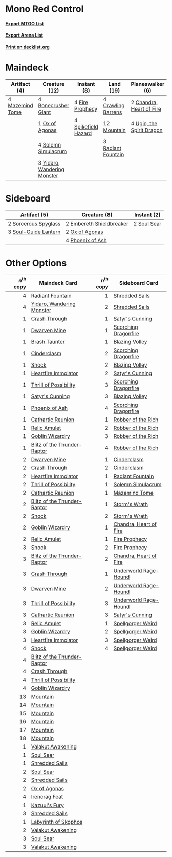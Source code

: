 # Mono Red Control

#### [Export MTGO List](../collection/Mono%20Red%20Control/Mono%20Red%20Control.txt)
#### [Export Arena List](../collection/Mono%20Red%20Control/Mono%20Red%20Control_arena.txt)
#### [Print on decklist.org](http://decklist.org/?deckmain=4%09Bonecrusher%20Giant%0A2%09Chandra,%20Heart%20of%20Fire%0A4%09Crawling%20Barrens%0A4%09Fire%20Prophecy%0A3%09Irencrag%20Feat%0A4%09Mazemind%20Tome%0A12%09Mountain%0A1%09Ox%20of%20Agonas%0A3%09Radiant%20Fountain%0A4%09Shatterskull%20Smashing%0A4%09Solemn%20Simulacrum%0A4%09Spikefield%20Hazard%0A4%09Storm's%20Wrath%0A4%09Ugin,%20the%20Spirit%20Dragon%0A3%09Yidaro,%20Wandering%20Monster&deckside=2%09Embereth%20Shieldbreaker%0A2%09Ox%20of%20Agonas%0A4%09Phoenix%20of%20Ash%0A2%09Sorcerous%20Spyglass%0A2%09Soul%20Sear%0A3%09Soul-Guide%20Lantern)
# Maindeck

|                                       Artifact (4)                                       |                                            Creature (12)                                             |                                         Instant (8)                                          |                                          Land (19)                                          |                                          Planeswalker (6)                                          |                                           Sorcery (11)                                           |
|------------------------------------------------------------------------------------------|------------------------------------------------------------------------------------------------------|----------------------------------------------------------------------------------------------|---------------------------------------------------------------------------------------------|----------------------------------------------------------------------------------------------------|--------------------------------------------------------------------------------------------------|
|4 [Mazemind Tome](http://gatherer.wizards.com/Pages/Card/Details.aspx?multiverseid=485555)|4 [Bonecrusher Giant](http://gatherer.wizards.com/Pages/Card/Details.aspx?multiverseid=473077)        |4 [Fire Prophecy](http://gatherer.wizards.com/Pages/Card/Details.aspx?multiverseid=479636)    |4 [Crawling Barrens](http://gatherer.wizards.com/Pages/Card/Details.aspx?multiverseid=491917)|2 [Chandra, Heart of Fire](http://gatherer.wizards.com/Pages/Card/Details.aspx?multiverseid=485458) |3 [Irencrag Feat](http://gatherer.wizards.com/Pages/Card/Details.aspx?multiverseid=473089)        |
|                                                                                          |1 [Ox of Agonas](http://gatherer.wizards.com/Pages/Card/Details.aspx?multiverseid=476398)             |4 [Spikefield Hazard](http://gatherer.wizards.com/Pages/Card/Details.aspx?multiverseid=491809)|12 [Mountain](http://gatherer.wizards.com/Pages/Card/Details.aspx?multiverseid=439859)       |4 [Ugin, the Spirit Dragon](http://gatherer.wizards.com/Pages/Card/Details.aspx?multiverseid=391948)|4 [Shatterskull Smashing](http://gatherer.wizards.com/Pages/Card/Details.aspx?multiverseid=491802)|
|                                                                                          |4 [Solemn Simulacrum](http://gatherer.wizards.com/Pages/Card/Details.aspx?multiverseid=389682)        |                                                                                              |3 [Radiant Fountain](http://gatherer.wizards.com/Pages/Card/Details.aspx?multiverseid=438810)|                                                                                                    |4 [Storm's Wrath](http://gatherer.wizards.com/Pages/Card/Details.aspx?multiverseid=476408)        |
|                                                                                          |3 [Yidaro, Wandering Monster](http://gatherer.wizards.com/Pages/Card/Details.aspx?multiverseid=479661)|                                                                                              |                                                                                             |                                                                                                    |                                                                                                  |


# Sideboard

|                                         Artifact (5)                                          |                                           Creature (8)                                            |                                     Instant (2)                                      |
|-----------------------------------------------------------------------------------------------|---------------------------------------------------------------------------------------------------|--------------------------------------------------------------------------------------|
|2 [Sorcerous Spyglass](http://gatherer.wizards.com/Pages/Card/Details.aspx?multiverseid=435407)|2 [Embereth Shieldbreaker](http://gatherer.wizards.com/Pages/Card/Details.aspx?multiverseid=473084)|2 [Soul Sear](http://gatherer.wizards.com/Pages/Card/Details.aspx?multiverseid=485483)|
|3 [Soul-Guide Lantern](http://gatherer.wizards.com/Pages/Card/Details.aspx?multiverseid=476488)|2 [Ox of Agonas](http://gatherer.wizards.com/Pages/Card/Details.aspx?multiverseid=476398)          |                                                                                      |
|                                                                                               |4 [Phoenix of Ash](http://gatherer.wizards.com/Pages/Card/Details.aspx?multiverseid=476399)        |                                                                                      |


# Other Options

|*n*<sup>th</sup> copy|                                            Maindeck Card                                             |*n*<sup>th</sup> copy|                                         Sideboard Card                                          |
|--------------------:|------------------------------------------------------------------------------------------------------|--------------------:|-------------------------------------------------------------------------------------------------|
|                    4|[Radiant Fountain](http://gatherer.wizards.com/Pages/Card/Details.aspx?multiverseid=438810)           |                    1|[Shredded Sails](http://gatherer.wizards.com/Pages/Card/Details.aspx?multiverseid=479656)        |
|                    4|[Yidaro, Wandering Monster](http://gatherer.wizards.com/Pages/Card/Details.aspx?multiverseid=479661)  |                    2|[Shredded Sails](http://gatherer.wizards.com/Pages/Card/Details.aspx?multiverseid=479656)        |
|                    1|[Crash Through](http://gatherer.wizards.com/Pages/Card/Details.aspx?multiverseid=430777)              |                    1|[Satyr's Cunning](http://gatherer.wizards.com/Pages/Card/Details.aspx?multiverseid=476403)       |
|                    1|[Dwarven Mine](http://gatherer.wizards.com/Pages/Card/Details.aspx?multiverseid=473205)               |                    1|[Scorching Dragonfire](http://gatherer.wizards.com/Pages/Card/Details.aspx?multiverseid=473101)  |
|                    1|[Brash Taunter](http://gatherer.wizards.com/Pages/Card/Details.aspx?multiverseid=485456)              |                    1|[Blazing Volley](http://gatherer.wizards.com/Pages/Card/Details.aspx?multiverseid=426821)        |
|                    1|[Cinderclasm](http://gatherer.wizards.com/Pages/Card/Details.aspx?multiverseid=491776)                |                    2|[Scorching Dragonfire](http://gatherer.wizards.com/Pages/Card/Details.aspx?multiverseid=473101)  |
|                    1|[Shock](http://gatherer.wizards.com/Pages/Card/Details.aspx?multiverseid=129732)                      |                    2|[Blazing Volley](http://gatherer.wizards.com/Pages/Card/Details.aspx?multiverseid=426821)        |
|                    1|[Heartfire Immolator](http://gatherer.wizards.com/Pages/Card/Details.aspx?multiverseid=485473)        |                    2|[Satyr's Cunning](http://gatherer.wizards.com/Pages/Card/Details.aspx?multiverseid=476403)       |
|                    1|[Thrill of Possibility](http://gatherer.wizards.com/Pages/Card/Details.aspx?multiverseid=473108)      |                    3|[Scorching Dragonfire](http://gatherer.wizards.com/Pages/Card/Details.aspx?multiverseid=473101)  |
|                    1|[Satyr's Cunning](http://gatherer.wizards.com/Pages/Card/Details.aspx?multiverseid=476403)            |                    3|[Blazing Volley](http://gatherer.wizards.com/Pages/Card/Details.aspx?multiverseid=426821)        |
|                    1|[Phoenix of Ash](http://gatherer.wizards.com/Pages/Card/Details.aspx?multiverseid=476399)             |                    4|[Scorching Dragonfire](http://gatherer.wizards.com/Pages/Card/Details.aspx?multiverseid=473101)  |
|                    1|[Cathartic Reunion](http://gatherer.wizards.com/Pages/Card/Details.aspx?multiverseid=417682)          |                    1|[Robber of the Rich](http://gatherer.wizards.com/Pages/Card/Details.aspx?multiverseid=473100)    |
|                    1|[Relic Amulet](http://gatherer.wizards.com/Pages/Card/Details.aspx?multiverseid=491898)               |                    2|[Robber of the Rich](http://gatherer.wizards.com/Pages/Card/Details.aspx?multiverseid=473100)    |
|                    1|[Goblin Wizardry](http://gatherer.wizards.com/Pages/Card/Details.aspx?multiverseid=485471)            |                    3|[Robber of the Rich](http://gatherer.wizards.com/Pages/Card/Details.aspx?multiverseid=473100)    |
|                    1|[Blitz of the Thunder-Raptor](http://gatherer.wizards.com/Pages/Card/Details.aspx?multiverseid=479629)|                    4|[Robber of the Rich](http://gatherer.wizards.com/Pages/Card/Details.aspx?multiverseid=473100)    |
|                    2|[Dwarven Mine](http://gatherer.wizards.com/Pages/Card/Details.aspx?multiverseid=473205)               |                    1|[Cinderclasm](http://gatherer.wizards.com/Pages/Card/Details.aspx?multiverseid=491776)           |
|                    2|[Crash Through](http://gatherer.wizards.com/Pages/Card/Details.aspx?multiverseid=430777)              |                    2|[Cinderclasm](http://gatherer.wizards.com/Pages/Card/Details.aspx?multiverseid=491776)           |
|                    2|[Heartfire Immolator](http://gatherer.wizards.com/Pages/Card/Details.aspx?multiverseid=485473)        |                    1|[Radiant Fountain](http://gatherer.wizards.com/Pages/Card/Details.aspx?multiverseid=438810)      |
|                    2|[Thrill of Possibility](http://gatherer.wizards.com/Pages/Card/Details.aspx?multiverseid=473108)      |                    1|[Solemn Simulacrum](http://gatherer.wizards.com/Pages/Card/Details.aspx?multiverseid=389682)     |
|                    2|[Cathartic Reunion](http://gatherer.wizards.com/Pages/Card/Details.aspx?multiverseid=417682)          |                    1|[Mazemind Tome](http://gatherer.wizards.com/Pages/Card/Details.aspx?multiverseid=485555)         |
|                    2|[Blitz of the Thunder-Raptor](http://gatherer.wizards.com/Pages/Card/Details.aspx?multiverseid=479629)|                    1|[Storm's Wrath](http://gatherer.wizards.com/Pages/Card/Details.aspx?multiverseid=476408)         |
|                    2|[Shock](http://gatherer.wizards.com/Pages/Card/Details.aspx?multiverseid=129732)                      |                    2|[Storm's Wrath](http://gatherer.wizards.com/Pages/Card/Details.aspx?multiverseid=476408)         |
|                    2|[Goblin Wizardry](http://gatherer.wizards.com/Pages/Card/Details.aspx?multiverseid=485471)            |                    1|[Chandra, Heart of Fire](http://gatherer.wizards.com/Pages/Card/Details.aspx?multiverseid=485458)|
|                    2|[Relic Amulet](http://gatherer.wizards.com/Pages/Card/Details.aspx?multiverseid=491898)               |                    1|[Fire Prophecy](http://gatherer.wizards.com/Pages/Card/Details.aspx?multiverseid=479636)         |
|                    3|[Shock](http://gatherer.wizards.com/Pages/Card/Details.aspx?multiverseid=129732)                      |                    2|[Fire Prophecy](http://gatherer.wizards.com/Pages/Card/Details.aspx?multiverseid=479636)         |
|                    3|[Blitz of the Thunder-Raptor](http://gatherer.wizards.com/Pages/Card/Details.aspx?multiverseid=479629)|                    2|[Chandra, Heart of Fire](http://gatherer.wizards.com/Pages/Card/Details.aspx?multiverseid=485458)|
|                    3|[Crash Through](http://gatherer.wizards.com/Pages/Card/Details.aspx?multiverseid=430777)              |                    1|[Underworld Rage-Hound](http://gatherer.wizards.com/Pages/Card/Details.aspx?multiverseid=476414) |
|                    3|[Dwarven Mine](http://gatherer.wizards.com/Pages/Card/Details.aspx?multiverseid=473205)               |                    2|[Underworld Rage-Hound](http://gatherer.wizards.com/Pages/Card/Details.aspx?multiverseid=476414) |
|                    3|[Thrill of Possibility](http://gatherer.wizards.com/Pages/Card/Details.aspx?multiverseid=473108)      |                    3|[Underworld Rage-Hound](http://gatherer.wizards.com/Pages/Card/Details.aspx?multiverseid=476414) |
|                    3|[Cathartic Reunion](http://gatherer.wizards.com/Pages/Card/Details.aspx?multiverseid=417682)          |                    3|[Satyr's Cunning](http://gatherer.wizards.com/Pages/Card/Details.aspx?multiverseid=476403)       |
|                    3|[Relic Amulet](http://gatherer.wizards.com/Pages/Card/Details.aspx?multiverseid=491898)               |                    1|[Spellgorger Weird](http://gatherer.wizards.com/Pages/Card/Details.aspx?multiverseid=461072)     |
|                    3|[Goblin Wizardry](http://gatherer.wizards.com/Pages/Card/Details.aspx?multiverseid=485471)            |                    2|[Spellgorger Weird](http://gatherer.wizards.com/Pages/Card/Details.aspx?multiverseid=461072)     |
|                    3|[Heartfire Immolator](http://gatherer.wizards.com/Pages/Card/Details.aspx?multiverseid=485473)        |                    3|[Spellgorger Weird](http://gatherer.wizards.com/Pages/Card/Details.aspx?multiverseid=461072)     |
|                    4|[Shock](http://gatherer.wizards.com/Pages/Card/Details.aspx?multiverseid=129732)                      |                    4|[Spellgorger Weird](http://gatherer.wizards.com/Pages/Card/Details.aspx?multiverseid=461072)     |
|                    4|[Blitz of the Thunder-Raptor](http://gatherer.wizards.com/Pages/Card/Details.aspx?multiverseid=479629)|                     |                                                                                                 |
|                    4|[Crash Through](http://gatherer.wizards.com/Pages/Card/Details.aspx?multiverseid=430777)              |                     |                                                                                                 |
|                    4|[Thrill of Possibility](http://gatherer.wizards.com/Pages/Card/Details.aspx?multiverseid=473108)      |                     |                                                                                                 |
|                    4|[Goblin Wizardry](http://gatherer.wizards.com/Pages/Card/Details.aspx?multiverseid=485471)            |                     |                                                                                                 |
|                   13|[Mountain](http://gatherer.wizards.com/Pages/Card/Details.aspx?multiverseid=439859)                   |                     |                                                                                                 |
|                   14|[Mountain](http://gatherer.wizards.com/Pages/Card/Details.aspx?multiverseid=439859)                   |                     |                                                                                                 |
|                   15|[Mountain](http://gatherer.wizards.com/Pages/Card/Details.aspx?multiverseid=439859)                   |                     |                                                                                                 |
|                   16|[Mountain](http://gatherer.wizards.com/Pages/Card/Details.aspx?multiverseid=439859)                   |                     |                                                                                                 |
|                   17|[Mountain](http://gatherer.wizards.com/Pages/Card/Details.aspx?multiverseid=439859)                   |                     |                                                                                                 |
|                   18|[Mountain](http://gatherer.wizards.com/Pages/Card/Details.aspx?multiverseid=439859)                   |                     |                                                                                                 |
|                    1|[Valakut Awakening](http://gatherer.wizards.com/Pages/Card/Details.aspx?multiverseid=491818)          |                     |                                                                                                 |
|                    1|[Soul Sear](http://gatherer.wizards.com/Pages/Card/Details.aspx?multiverseid=485483)                  |                     |                                                                                                 |
|                    1|[Shredded Sails](http://gatherer.wizards.com/Pages/Card/Details.aspx?multiverseid=479656)             |                     |                                                                                                 |
|                    2|[Soul Sear](http://gatherer.wizards.com/Pages/Card/Details.aspx?multiverseid=485483)                  |                     |                                                                                                 |
|                    2|[Shredded Sails](http://gatherer.wizards.com/Pages/Card/Details.aspx?multiverseid=479656)             |                     |                                                                                                 |
|                    2|[Ox of Agonas](http://gatherer.wizards.com/Pages/Card/Details.aspx?multiverseid=476398)               |                     |                                                                                                 |
|                    4|[Irencrag Feat](http://gatherer.wizards.com/Pages/Card/Details.aspx?multiverseid=473089)              |                     |                                                                                                 |
|                    1|[Kazuul's Fury](http://gatherer.wizards.com/Pages/Card/Details.aspx?multiverseid=491786)              |                     |                                                                                                 |
|                    3|[Shredded Sails](http://gatherer.wizards.com/Pages/Card/Details.aspx?multiverseid=479656)             |                     |                                                                                                 |
|                    1|[Labyrinth of Skophos](http://gatherer.wizards.com/Pages/Card/Details.aspx?multiverseid=476494)       |                     |                                                                                                 |
|                    2|[Valakut Awakening](http://gatherer.wizards.com/Pages/Card/Details.aspx?multiverseid=491818)          |                     |                                                                                                 |
|                    3|[Soul Sear](http://gatherer.wizards.com/Pages/Card/Details.aspx?multiverseid=485483)                  |                     |                                                                                                 |
|                    3|[Valakut Awakening](http://gatherer.wizards.com/Pages/Card/Details.aspx?multiverseid=491818)          |                     |                                                                                                 |

